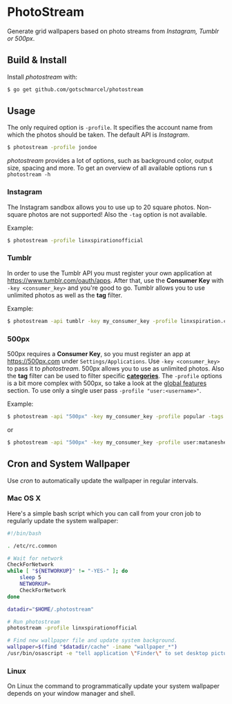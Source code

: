 # PhotoStream

Generate grid wallpapers based on photo streams from *Instagram, Tumblr or 500px*.

## Build & Install

Install *photostream* with:

```bash
$ go get github.com/gotschmarcel/photostream
```

## Usage

The only required option is `-profile`. It specifies the account name from which the photos should be taken. The default
API is *Instagram*.

```bash
$ photostream -profile jondoe
```

*photostream* provides a lot of options, such as background color, output size, spacing and more. To
get an overview of all available options run `$ photostream -h`

### Instagram

The Instagram sandbox allows you to use up to 20 square photos. Non-square photos are not supported! Also the
`-tag` option is not available.

Example:

```bash
$ photostream -profile linxspirationofficial
```

### Tumblr

In order to use the Tumblr API you must register your own application at <https://www.tumblr.com/oauth/apps>.
After that, use the **Consumer Key** with `-key <consumer_key>` and you're good to go. Tumblr allows you to use unlimited photos as well as the **tag** filter.

Example:

```bash
$ photostream -api tumblr -key my_consumer_key -profile linxspiration.com -tags architecture
```

### 500px

500px requires a **Consumer Key**, so you must register an app at <https://500px.com> under `Settings/Applications`.
Use `-key <consumer_key>` to pass it to *photostream*. 500px allows you to use as unlimited photos. Also the **tag** filter
can be used to filter specific [**categories**](https://github.com/500px/api-documentation/blob/master/basics/formats_and_terms.md#categories).
The `-profile` options is a bit more complex with 500px, so take a look at the [global features](https://github.com/500px/api-documentation/blob/master/endpoints/photo/GET_photos.md#global-features) section. To use only a single user pass `-profile "user:<username>"`.

Example:

```bash
$ photostream -api "500px" -key my_consumer_key -profile popular -tags "Black and White,Animals"
```

or

```bash
$ photostream -api "500px" -key my_consumer_key -profile user:mataneshel -tags "Black and White"
```

## Cron and System Wallpaper

Use *cron* to automatically update the wallpaper in regular intervals.

### Mac OS X

Here's a simple bash script which you can call from your cron job to regularly update the system
wallpaper:

```bash
#!/bin/bash

. /etc/rc.common

# Wait for network
CheckForNetwork
while [ "${NETWORKUP}" != "-YES-" ]; do
	sleep 5
	NETWORKUP=
	CheckForNetwork
done

datadir="$HOME/.photostream"

# Run photostream
photostream -profile linxspirationofficial

# Find new wallpaper file and update system background.
wallpaper=$(find "$datadir/cache" -iname "wallpaper_*")
/usr/bin/osascript -e "tell application \"Finder\" to set desktop picture to POSIX file \"$wallpaper\""
```

### Linux

On Linux the command to programmatically update your system wallpaper depends on your window manager and shell.

